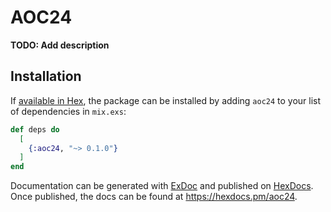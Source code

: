 # AOC24

**TODO: Add description**

## Installation

If [available in Hex](https://hex.pm/docs/publish), the package can be installed
by adding `aoc24` to your list of dependencies in `mix.exs`:

```elixir
def deps do
  [
    {:aoc24, "~> 0.1.0"}
  ]
end
```

Documentation can be generated with [ExDoc](https://github.com/elixir-lang/ex_doc)
and published on [HexDocs](https://hexdocs.pm). Once published, the docs can
be found at <https://hexdocs.pm/aoc24>.

